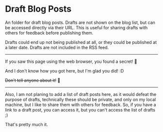 # Draft Blog Posts

An folder for draft blog posts. Drafts are not shown on the blog list, but can be accessed directly via their URL. This is useful for sharing drafts with others for feedback before publishing them.

Drafts could end up not being published at all, or they could be published at a later date. Drafts are not included in the RSS feed.

---

If you saw this page using the web browser, you found a secret! 🎉

And I don't know how you got here, but I'm glad you did! :D

~~Don't tell anyone about it!~~ :shushing_face:

---

Also, I am not planing to add a list of draft posts here, as it would defeat the purpose of drafts, technically these should be private, and only on my local machine, but I like to share them with others for feedback. So, if you have a link to a draft post, you can access it, but you can't access the list of drafts ;)

That's pretty much it.